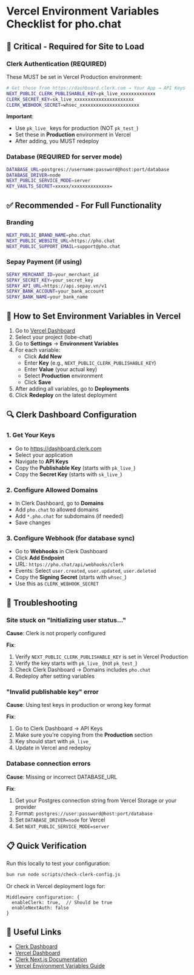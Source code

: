 # Vercel Environment Variables Checklist for pho.chat

## 🚨 Critical - Required for Site to Load

### Clerk Authentication (REQUIRED)

These MUST be set in Vercel Production environment:

```bash
# Get these from https://dashboard.clerk.com → Your App → API Keys
NEXT_PUBLIC_CLERK_PUBLISHABLE_KEY=pk_live_xxxxxxxxxxxxx
CLERK_SECRET_KEY=sk_live_xxxxxxxxxxxxxxxxxxxxxx
CLERK_WEBHOOK_SECRET=whsec_xxxxxxxxxxxxxxxxxxxxxx
```

**Important**:

- Use `pk_live_` keys for production (NOT `pk_test_`)
- Set these in **Production** environment in Vercel
- After adding, you MUST redeploy

### Database (REQUIRED for server mode)

```bash
DATABASE_URL=postgres://username:password@host:port/database
DATABASE_DRIVER=node
NEXT_PUBLIC_SERVICE_MODE=server
KEY_VAULTS_SECRET=xxxxx/xxxxxxxxxxxxxx=
```

## ✅ Recommended - For Full Functionality

### Branding

```bash
NEXT_PUBLIC_BRAND_NAME=pho.chat
NEXT_PUBLIC_WEBSITE_URL=https://pho.chat
NEXT_PUBLIC_SUPPORT_EMAIL=support@pho.chat
```

### Sepay Payment (if using)

```bash
SEPAY_MERCHANT_ID=your_merchant_id
SEPAY_SECRET_KEY=your_secret_key
SEPAY_API_URL=https://api.sepay.vn/v1
SEPAY_BANK_ACCOUNT=your_bank_account
SEPAY_BANK_NAME=your_bank_name
```

## 🔧 How to Set Environment Variables in Vercel

1. Go to [Vercel Dashboard](https://vercel.com/dashboard)
2. Select your project (lobe-chat)
3. Go to **Settings** → **Environment Variables**
4. For each variable:
   - Click **Add New**
   - Enter **Key** (e.g., `NEXT_PUBLIC_CLERK_PUBLISHABLE_KEY`)
   - Enter **Value** (your actual key)
   - Select **Production** environment
   - Click **Save**
5. After adding all variables, go to **Deployments**
6. Click **Redeploy** on the latest deployment

## 🔍 Clerk Dashboard Configuration

### 1. Get Your Keys

- Go to <https://dashboard.clerk.com>
- Select your application
- Navigate to **API Keys**
- Copy the **Publishable Key** (starts with `pk_live_`)
- Copy the **Secret Key** (starts with `sk_live_`)

### 2. Configure Allowed Domains

- In Clerk Dashboard, go to **Domains**
- Add `pho.chat` to allowed domains
- Add `*.pho.chat` for subdomains (if needed)
- Save changes

### 3. Configure Webhook (for database sync)

- Go to **Webhooks** in Clerk Dashboard
- Click **Add Endpoint**
- URL: `https://pho.chat/api/webhooks/clerk`
- Events: Select `user.created`, `user.updated`, `user.deleted`
- Copy the **Signing Secret** (starts with `whsec_`)
- Use this as `CLERK_WEBHOOK_SECRET`

## 🐛 Troubleshooting

### Site stuck on "Initializing user status..."

**Cause**: Clerk is not properly configured

**Fix**:

1. Verify `NEXT_PUBLIC_CLERK_PUBLISHABLE_KEY` is set in Vercel Production
2. Verify the key starts with `pk_live_` (not `pk_test_`)
3. Check Clerk Dashboard → Domains includes `pho.chat`
4. Redeploy after setting variables

### "Invalid publishable key" error

**Cause**: Using test keys in production or wrong key format

**Fix**:

1. Go to Clerk Dashboard → API Keys
2. Make sure you're copying from the **Production** section
3. Key should start with `pk_live_`
4. Update in Vercel and redeploy

### Database connection errors

**Cause**: Missing or incorrect DATABASE_URL

**Fix**:

1. Get your Postgres connection string from Vercel Storage or your provider
2. Format: `postgres://user:password@host:port/database`
3. Set `DATABASE_DRIVER=node` for Vercel
4. Set `NEXT_PUBLIC_SERVICE_MODE=server`

## 📋 Quick Verification

Run this locally to test your configuration:

```bash
bun run node scripts/check-clerk-config.js
```

Or check in Vercel deployment logs for:

```
Middleware configuration: {
  enableClerk: true,  // Should be true
  enableNextAuth: false
}
```

## 🔗 Useful Links

- [Clerk Dashboard](https://dashboard.clerk.com)
- [Vercel Dashboard](https://vercel.com/dashboard)
- [Clerk Next.js Documentation](https://clerk.com/docs/quickstarts/nextjs)
- [Vercel Environment Variables Guide](https://vercel.com/docs/projects/environment-variables)
